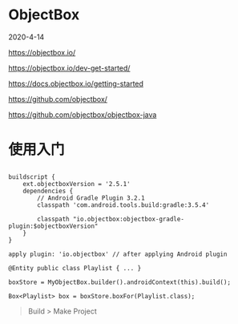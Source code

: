 # ObjectBox
2020-4-14

https://objectbox.io/

https://objectbox.io/dev-get-started/

https://docs.objectbox.io/getting-started

https://github.com/objectbox/

https://github.com/objectbox/objectbox-java

# 使用入门

## 

```
buildscript {
    ext.objectboxVersion = '2.5.1'
    dependencies {
        // Android Gradle Plugin 3.2.1
        classpath 'com.android.tools.build:gradle:3.5.4'

        classpath "io.objectbox:objectbox-gradle-plugin:$objectboxVersion"
    }
}
```

```
apply plugin: 'io.objectbox' // after applying Android plugin
```

```
@Entity public class Playlist { ... }

boxStore = MyObjectBox.builder().androidContext(this).build();

Box<Playlist> box = boxStore.boxFor(Playlist.class);
```

> Build > Make Project